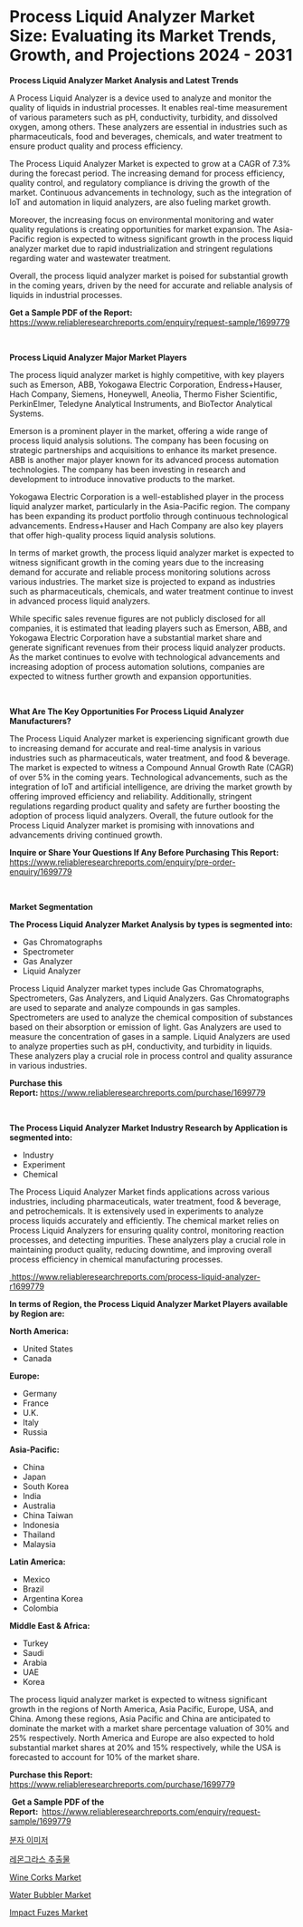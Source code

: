 <p><h1>Process Liquid Analyzer Market Size: Evaluating its Market Trends, Growth, and Projections 2024 - 2031</h1></p><p><strong>Process Liquid Analyzer Market Analysis and Latest Trends</strong></p>
<p><p>A Process Liquid Analyzer is a device used to analyze and monitor the quality of liquids in industrial processes. It enables real-time measurement of various parameters such as pH, conductivity, turbidity, and dissolved oxygen, among others. These analyzers are essential in industries such as pharmaceuticals, food and beverages, chemicals, and water treatment to ensure product quality and process efficiency.</p><p>The Process Liquid Analyzer Market is expected to grow at a CAGR of 7.3% during the forecast period. The increasing demand for process efficiency, quality control, and regulatory compliance is driving the growth of the market. Continuous advancements in technology, such as the integration of IoT and automation in liquid analyzers, are also fueling market growth.</p><p>Moreover, the increasing focus on environmental monitoring and water quality regulations is creating opportunities for market expansion. The Asia-Pacific region is expected to witness significant growth in the process liquid analyzer market due to rapid industrialization and stringent regulations regarding water and wastewater treatment.</p><p>Overall, the process liquid analyzer market is poised for substantial growth in the coming years, driven by the need for accurate and reliable analysis of liquids in industrial processes.</p></p>
<p><strong>Get a Sample PDF of the Report:&nbsp;</strong> <a href="https://www.reliableresearchreports.com/enquiry/request-sample/1699779">https://www.reliableresearchreports.com/enquiry/request-sample/1699779</a></p>
<p>&nbsp;</p>
<p><strong>Process Liquid Analyzer Major Market Players</strong></p>
<p><p>The process liquid analyzer market is highly competitive, with key players such as Emerson, ABB, Yokogawa Electric Corporation, Endress+Hauser, Hach Company, Siemens, Honeywell, Aneolia, Thermo Fisher Scientific, PerkinElmer, Teledyne Analytical Instruments, and BioTector Analytical Systems.</p><p>Emerson is a prominent player in the market, offering a wide range of process liquid analysis solutions. The company has been focusing on strategic partnerships and acquisitions to enhance its market presence. ABB is another major player known for its advanced process automation technologies. The company has been investing in research and development to introduce innovative products to the market.</p><p>Yokogawa Electric Corporation is a well-established player in the process liquid analyzer market, particularly in the Asia-Pacific region. The company has been expanding its product portfolio through continuous technological advancements. Endress+Hauser and Hach Company are also key players that offer high-quality process liquid analysis solutions.</p><p>In terms of market growth, the process liquid analyzer market is expected to witness significant growth in the coming years due to the increasing demand for accurate and reliable process monitoring solutions across various industries. The market size is projected to expand as industries such as pharmaceuticals, chemicals, and water treatment continue to invest in advanced process liquid analyzers.</p><p>While specific sales revenue figures are not publicly disclosed for all companies, it is estimated that leading players such as Emerson, ABB, and Yokogawa Electric Corporation have a substantial market share and generate significant revenues from their process liquid analyzer products. As the market continues to evolve with technological advancements and increasing adoption of process automation solutions, companies are expected to witness further growth and expansion opportunities.</p></p>
<p>&nbsp;</p>
<p><strong>What Are The Key Opportunities For Process Liquid Analyzer Manufacturers?</strong></p>
<p><p>The Process Liquid Analyzer market is experiencing significant growth due to increasing demand for accurate and real-time analysis in various industries such as pharmaceuticals, water treatment, and food & beverage. The market is expected to witness a Compound Annual Growth Rate (CAGR) of over 5% in the coming years. Technological advancements, such as the integration of IoT and artificial intelligence, are driving the market growth by offering improved efficiency and reliability. Additionally, stringent regulations regarding product quality and safety are further boosting the adoption of process liquid analyzers. Overall, the future outlook for the Process Liquid Analyzer market is promising with innovations and advancements driving continued growth.</p></p>
<p><strong>Inquire or Share Your Questions If Any Before Purchasing This Report:</strong> <a href="https://www.reliableresearchreports.com/enquiry/pre-order-enquiry/1699779">https://www.reliableresearchreports.com/enquiry/pre-order-enquiry/1699779</a></p>
<p>&nbsp;</p>
<p><strong>Market Segmentation</strong></p>
<p><strong>The Process Liquid Analyzer Market Analysis by types is segmented into:</strong></p>
<p><ul><li>Gas Chromatographs</li><li>Spectrometer</li><li>Gas Analyzer</li><li>Liquid Analyzer</li></ul></p>
<p><p>Process Liquid Analyzer market types include Gas Chromatographs, Spectrometers, Gas Analyzers, and Liquid Analyzers. Gas Chromatographs are used to separate and analyze compounds in gas samples. Spectrometers are used to analyze the chemical composition of substances based on their absorption or emission of light. Gas Analyzers are used to measure the concentration of gases in a sample. Liquid Analyzers are used to analyze properties such as pH, conductivity, and turbidity in liquids. These analyzers play a crucial role in process control and quality assurance in various industries.</p></p>
<p><strong>Purchase this Report:&nbsp;</strong><a href="https://www.reliableresearchreports.com/purchase/1699779">https://www.reliableresearchreports.com/purchase/1699779</a></p>
<p>&nbsp;</p>
<p><strong>The Process Liquid Analyzer Market Industry Research by Application is segmented into:</strong></p>
<p><ul><li>Industry</li><li>Experiment</li><li>Chemical</li></ul></p>
<p><p>The Process Liquid Analyzer Market finds applications across various industries, including pharmaceuticals, water treatment, food & beverage, and petrochemicals. It is extensively used in experiments to analyze process liquids accurately and efficiently. The chemical market relies on Process Liquid Analyzers for ensuring quality control, monitoring reaction processes, and detecting impurities. These analyzers play a crucial role in maintaining product quality, reducing downtime, and improving overall process efficiency in chemical manufacturing processes.</p></p>
<p><a href="https://www.reliableresearchreports.com/process-liquid-analyzer-r1699779">&nbsp;https://www.reliableresearchreports.com/process-liquid-analyzer-r1699779</a></p>
<p><strong>In terms of Region, the Process Liquid Analyzer Market Players available by Region are:</strong></p>
<p>
    <p> <strong> North America: </strong>
        <ul>
            <li>United States</li>
            <li>Canada</li>
        </ul>
        </p> 
    <p> <strong> Europe: </strong>
        <ul>
            <li>Germany</li>
            <li>France</li>
            <li>U.K.</li>
            <li>Italy</li>
            <li>Russia</li>
        </ul>
        </p> 
    <p> <strong> Asia-Pacific: </strong>
        <ul>
            <li>China</li>
            <li>Japan</li>
            <li>South Korea</li>
            <li>India</li>
            <li>Australia</li>
            <li>China Taiwan</li>
            <li>Indonesia</li>
            <li>Thailand</li>
            <li>Malaysia</li>
        </ul>
        </p> 
    <p> <strong> Latin America: </strong>
        <ul>
            <li>Mexico</li>
            <li>Brazil</li>
            <li>Argentina Korea</li>
            <li>Colombia</li>
        </ul>
        </p> 
    <p> <strong> Middle East & Africa: </strong>
        <ul>
            <li>Turkey</li>
            <li>Saudi</li>
            <li>Arabia</li>
            <li>UAE</li>
            <li>Korea</li>
        </ul>
    </p>
    </p>
<p><p>The process liquid analyzer market is expected to witness significant growth in the regions of North America, Asia Pacific, Europe, USA, and China. Among these regions, Asia Pacific and China are anticipated to dominate the market with a market share percentage valuation of 30% and 25% respectively. North America and Europe are also expected to hold substantial market shares at 20% and 15% respectively, while the USA is forecasted to account for 10% of the market share.</p></p>
<p><strong>Purchase this Report: </strong><a href="https://www.reliableresearchreports.com/purchase/1699779">https://www.reliableresearchreports.com/purchase/1699779</a></p>
<p>&nbsp;<strong>Get a Sample PDF of the Report:&nbsp;&nbsp;</strong><a href="https://www.reliableresearchreports.com/enquiry/request-sample/1699779">https://www.reliableresearchreports.com/enquiry/request-sample/1699779</a></p>
<p><strong></strong></p>
<p><p><a href="https://github.com/CarmellaLang1/Market-Research-Report-List-1/blob/main/715565664542.md">분자 이미저</a></p><p><a href="https://github.com/RonSpencer61/Market-Research-Report-List-1/blob/main/203806464541.md">레몬그라스 추출물</a></p><p><a href="https://www.linkedin.com/pulse/wine-corks-market-key-successful-business-strategy-cijoc">Wine Corks Market</a></p><p><a href="https://github.com/NaomieConner2023/Market-Research-Report-List-1/blob/main/water-bubbler-market.md">Water Bubbler Market</a></p><p><a href="https://www.linkedin.com/pulse/impact-fuzes-market-insights-cagr-trends-growth-strategies-pzuvf">Impact Fuzes Market</a></p></p>